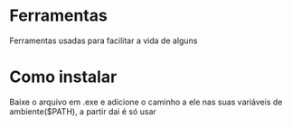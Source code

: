 # Ferramentas
Ferramentas usadas para facilitar a vida de alguns

# Como instalar
Baixe o arquivo em .exe e adicione o caminho a ele nas suas variáveis de ambiente($PATH), a partir dai é só usar
